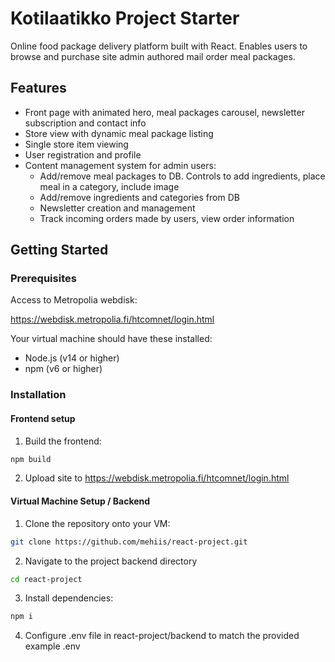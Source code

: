 # Kotilaatikko Project Starter

Online food package delivery platform built with React. Enables users to browse and purchase site admin authored mail order meal packages.

## Features

- Front page with animated hero, meal packages carousel, newsletter subscription and contact info
- Store view with dynamic meal package listing
- Single store item viewing
- User registration and profile
- Content management system for admin users:
  - Add/remove meal packages to DB. Controls to add ingredients, place meal in a category, include image
  - Add/remove ingredients and categories from DB
  - Newsletter creation and management
  - Track incoming orders made by users, view order information

## Getting Started

### Prerequisites

Access to Metropolia webdisk:

https://webdisk.metropolia.fi/htcomnet/login.html

Your virtual machine should have these installed:

- Node.js (v14 or higher)
- npm (v6 or higher)

### Installation

#### Frontend setup

1. Build the frontend:

```bash
npm build
```

2. Upload site to https://webdisk.metropolia.fi/htcomnet/login.html

#### Virtual Machine Setup / Backend

1. Clone the repository onto your VM:

```bash
git clone https://github.com/mehiis/react-project.git
```

2. Navigate to the project backend directory

```bash
cd react-project
```

3. Install dependencies:

```bash
npm i
```

4. Configure .env file in react-project/backend to match the provided example .env

